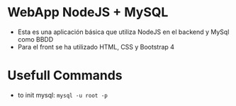 # WebApp NodeJS + MySQL
- Esta es una aplicación básica que utiliza NodeJS en el backend y MySql como BBDD
- Para el front se ha utilizado HTML, CSS y Bootstrap 4

# Usefull Commands
- to init mysql: `mysql -u root -p`